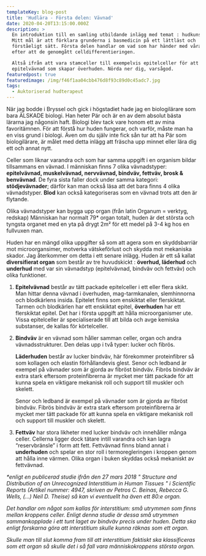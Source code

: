 ```yaml
---
templateKey: blog-post
title: 'Hudlära - Första delen: Vävnad'
date: 2020-04-20T13:15:00.000Z
description: >
  En introduktion till en samling utbildande inlägg med temat : hudkunskap !
  Mitt mål är att förklara grunderna i basmedicin på ett lättläst och
  förståeligt sätt. Första delen handlar om vad som har händer med våra celler
  efter att de genomgått celldifferentieringen. 

  Altså ifrån att vara stamceller till exempelvis epitelceller för att bilda
  epitelvävnad som skapar överhuden. Nörda ner dig, varsågod.
featuredpost: true
featuredimage: /img/f46f1aa04cbb476d8f93c89d0c45adc7.jpg
tags:
  - Auktoriserad hudterapeut
---
```

När jag bodde i Bryssel och gick i högstadiet hade jag en biologilärare som bara ÄLSKADE biologi. Han heter Pär och är en av dem absolut bästa lärarna jag någonsin haft. Biologi blev tack vare honom ett av mina favoritämnen. För att förstå hur huden fungerar, och varför, måste man ha en viss grund i biologi. Även om du själv inte fick sån tur att ha Pär som biologilärare, är målet med detta inlägg att fräscha upp minnet eller lära dig ett och annat nytt.

Celler som liknar varandra och som har samma uppgift i en organism bildar tillsammans en vävnad. I människan finns 7 olika vävnadstyper: **epitelvävnad, muskelvävnad, nervvävnad, bindväv, fettväv, brosk & benvävnad**. De fyra sista faller dock under samma kategori: **stödjevävnader**; därför kan man också läsa att det bara finns 4 olika vävnadstyper. **Blod** kan också kategoriseras som en vävnad trots att den är flytande.

Olika vävnadstyper kan bygga upp organ (från latin Organum = verktyg, redskap) Människan har normalt 79* organ totalt, huden är det största och tyngsta organet med en yta på drygt 2m² för ett medel på 3-4 kg hos en fullvuxen man.

Huden har en mängd olika uppgifter så som att agera som en skyddsbarriär mot microorgansimer, motverka vätskeförlust och skydda mot mekaniska skador. Jag återkommer om detta i ett senare inlägg. Huden är ett så kallat **diversifierat organ** som består av tre huvudskickt : **överhud, läderhud** och **underhud** med var sin vävnadstyp (epitelvävnad, bindväv och fettväv) och olika funktioner.

1. **Epitelvävnad** består av tätt packade epitelceller i ett eller flera skikt. Man hittar denna vävnad i överhuden, mag-tarmkanalen, slemhinnorna och blodkärlens insida. Epitelet finns som enskiktat eller flerskiktat. Tarmen och blodkärlen har ett enskiktat epitel, **överhuden** har ett flerskiktat epitel. Det har i första uppgift att hålla microorganismer ute. Vissa epitelceller är specialiserade till att bilda och avge kemiska substanser, de kallas för körtelceller. 
2. **Bindväv** är en vävnad som håller samman celler, organ och andra vävnadsstrukturer. Den delas upp i två typer: lucker och fibrös. 

   **Läderhuden** består av lucker bindväv, här förekommer proteinfibrer så som kollagen och elastin förhållandevis glest. Senor och ledband är exempel på vävnader som är gjorda av fibröst bindväv. Fibrös bindväv är extra stark eftersom proteinfibrerna är mycket mer tätt packade för att kunna spela en viktigare mekanisk roll och support till muskler och skelett.

   Senor och ledband är exempel på vävnader som är gjorda av fibröst bindväv. Fibrös bindväv är extra stark eftersom proteinfibrerna är mycket mer tätt packade för att kunna spela en viktigare mekanisk roll och support till muskler och skelett.
3. **Fettväv** har stora likheter med lucker bindväv och innehåller många celler. Cellerna ligger dock tätare intill varandra och kan lagra “reservbränsle” i form att fett. Fettvävnad finns bland annat i **underhuden** och spelar en stor roll i termoregleringen i kroppen genom att hålla inne värmen. Olika organ i buken skyddas också mekaniskt av fettvävnad.

*\*enligt en publicerad studie ifrån den 27 mars 2018 " Structure and Distribution of an Unrecognized Interstitium in Human Tissues " i Scientific Reports (Artikel nummer: 4947, skriven av Petros C. Beinas, Rebecca G. Wells, (…) Neil D. Theise) så kan vi eventuellt ha även ett 80:e organ.*

*Det handlar om något som kallas för interstitium: små utrymmen som finns mellan kroppens celler. Enligt denna studie är dessa små utrymmen sammankopplade i ett tunt laget av bindväv precis under huden. Detta ska enligt forskarna göra att interstitium skulle kunna räknas som ett organ.*

*Skulle man till slut komma fram till att interstitium faktiskt ska klassificeras som ett organ så skulle det i så fall vara människokroppens största organ.*
